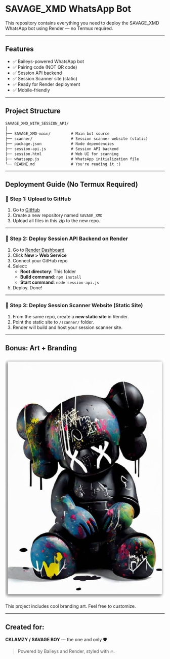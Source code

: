 
# SAVAGE_XMD WhatsApp Bot

This repository contains everything you need to deploy the SAVAGE_XMD WhatsApp bot using Render — no Termux required.

---

## Features
- ✅ Baileys-powered WhatsApp bot
- ✅ Pairing code (NOT QR code)
- ✅ Session API backend
- ✅ Session Scanner site (static)
- ✅ Ready for Render deployment
- ✅ Mobile-friendly

---

## Project Structure
```
SAVAGE_XMD_WITH_SESSION_API/
│
├── SAVAGE_XMD-main/         # Main bot source
├── scanner/                 # Session scanner website (static)
├── package.json             # Node dependencies
├── session-api.js           # Session API backend
├── session.html             # Web UI for scanning
├── whatsapp.js              # WhatsApp initialization file
└── README.md                # You're reading it :)
```

---

## Deployment Guide (No Termux Required)

### 🔵 Step 1: Upload to GitHub
1. Go to [GitHub](https://github.com)
2. Create a new repository named `SAVAGE_XMD`
3. Upload all files in this zip to the new repo.

---

### 🔵 Step 2: Deploy Session API Backend on Render
1. Go to [Render Dashboard](https://dashboard.render.com)
2. Click **New > Web Service**
3. Connect your GitHub repo
4. Select:
    - **Root directory**: This folder
    - **Build command**: `npm install`
    - **Start command**: `node session-api.js`
5. Deploy. Done!

---

### 🔵 Step 3: Deploy Session Scanner Website (Static Site)
1. From the same repo, create a **new static site** in Render.
2. Point the static site to `/scanner/` folder.
3. Render will build and host your session scanner site.

---

## Bonus: Art + Branding

![](./branding.jpg)

This project includes cool branding art. Feel free to customize.

---

## Created for:
**CKLAMZY / SAVAGE BOY** — the one and only 🛡️

> Powered by Baileys and Render, styled with 🔥.
